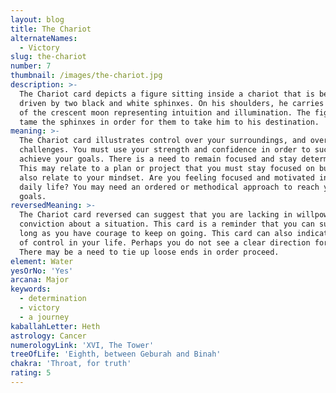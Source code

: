 ```yaml
---
layout: blog
title: The Chariot
alternateNames:
  - Victory
slug: the-chariot
number: 7
thumbnail: /images/the-chariot.jpg
description: >-
  The Chariot card depicts a figure sitting inside a chariot that is being
  driven by two black and white sphinxes. On his shoulders, he carries the sign
  of the crescent moon representing intuition and illumination. The figure must
  tame the sphinxes in order for them to take him to his destination.
meaning: >-
  The Chariot card illustrates control over your surroundings, and overcoming
  challenges. You must use your strength and confidence in order to succeed and
  achieve your goals. There is a need to remain focused and stay determined.
  This may relate to a plan or project that you must stay focused on but it may
  also relate to your mindset. Are you feeling focused and motivated in your
  daily life? You may need an ordered or methodical approach to reach your
  goals.
reversedMeaning: >-
  The Chariot card reversed can suggest that you are lacking in willpower or
  conviction about a situation. This card is a reminder that you can succeed as
  long as you have courage to keep on going. This card can also indicate a lack
  of control in your life. Perhaps you do not see a clear direction forward.
  There may be a need to tie up loose ends in order proceed.
element: Water
yesOrNo: 'Yes'
arcana: Major
keywords:
  - determination
  - victory
  - a journey
kaballahLetter: Heth
astrology: Cancer
numerologyLink: 'XVI, The Tower'
treeOfLife: 'Eighth, between Geburah and Binah'
chakra: 'Throat, for truth'
rating: 5
---
```


